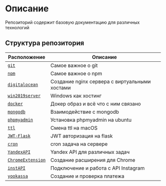 
# Описание
Репозиторий содержит базовую документацию для различных технологий

## Структура репозитория
Расположение | Описание
---|---
[``` git ```](git) | Самое важное о git
[``` npm ```](npm) | Самое важное о npm
[``` digitalocean ```](digitalocean) | Создание nginx сервера с виртуальными хостами
[``` win2019server ```](win2019server) | Windows как хостинг
[``` docker ```](docker) | Докер образ и всё что с ним связано
[``` mongodb ```](mongodb) | Взаимодействие с mongodb
[``` phpmyadmin ```](phpmyadmin) | Установка phpmyadmin на ubuntu
[``` ttl ```](ttl) | Смена ttl на macOS
[``` JWT-Flask ```](JWT-Flask) | JWT авторизация на flask
[``` cron ```](cron) | cron задача на сервере
[``` YandexAPI ```](YandexAPI) | Yandex API для различных задач
[``` ChromeExtension ```](ChromeExtension) | Создание расширения для Chrome
[``` instAPI ```](instAPI) | Подключение и работа с API Instagram
[``` yookassa ```](yookassa) | Создание и проверка платежа
